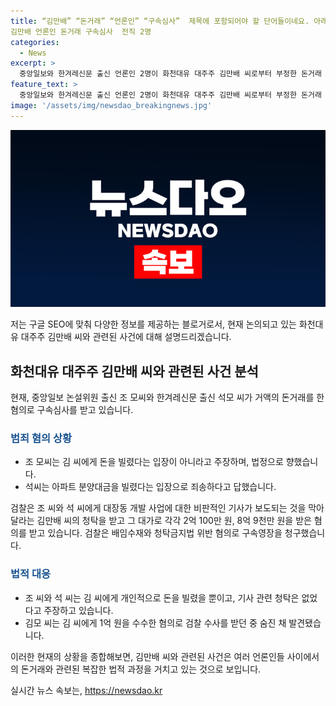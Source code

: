 ```yaml
---
title: “김만배” “돈거래” “언론인” “구속심사”  제목에 포함되어야 할 단어들이네요. 아래와 같이 조합해보겠습니다.
김만배 언론인 돈거래 구속심사  전직 2명
categories:
  - News
excerpt: >
  중앙일보와 한겨레신문 출신 언론인 2명이 화천대유 대주주 김만배 씨로부터 부정한 돈거래 혐의를 받고 서울중앙지법에서 구속심사를 받았습니다. 조 씨는 법정에서 입장을 밝히지 않았고, 석 씨는 아파트 분양대금을 빌렸다는 입장을 시인하면서 사과했습니다. 검찰은 배임수재와 청탁금지법 위반 혐의로 구속영장을 청구했으며, 이들은 개인적으로 돈을 빌렸을 뿐이라고 주장하고 있습니다. 함께 수사를 받던 김모 씨는 지난 달 숨진 채 발견됐습니다. (150자)
feature_text: >
  중앙일보와 한겨레신문 출신 언론인 2명이 화천대유 대주주 김만배 씨로부터 부정한 돈거래 혐의를 받고 서울중앙지법에서 구속심사를 받았습니다. 조 씨는 법정에서 입장을 밝히지 않았고, 석 씨는 아파트 분양대금을 빌렸다는 입장을 시인하면서 사과했습니다. 검찰은 배임수재와 청탁금지법 위반 혐의로 구속영장을 청구했으며, 이들은 개인적으로 돈을 빌렸을 뿐이라고 주장하고 있습니다. 함께 수사를 받던 김모 씨는 지난 달 숨진 채 발견됐습니다. (150자)
image: '/assets/img/newsdao_breakingnews.jpg'
---
```


<p><img src="/assets/img/newsdao_breakingnews.jpg" alt="ranknews 속보" /></p>

<p>저는 구글 SEO에 맞춰 다양한 정보를 제공하는 블로거로서, 현재 논의되고 있는 화천대유 대주주 김만배 씨와 관련된 사건에 대해 설명드리겠습니다.</p>

<h2 data-ke-size="size26">화천대유 대주주 김만배 씨와 관련된 사건 분석</h2>

<p data-ke-size="size16">현재, 중앙일보 논설위원 출신 조 모씨와 한겨레신문 출신 석모 씨가 거액의 돈거래를 한 혐의로 구속심사를 받고 있습니다.</p>

<h3><b><span style="color: #1a5490;">범죄 혐의 상황</span></b></h3>

<ul>
    <li>조 모씨는 김 씨에게 돈을 빌렸다는 입장이 아니라고 주장하며, 법정으로 향했습니다.</li>
    <li>석씨는 아파트 분양대금을 빌렸다는 입장으로 죄송하다고 답했습니다.</li>
</ul>

<p data-ke-size="size16">검찰은 조 씨와 석 씨에게 대장동 개발 사업에 대한 비판적인 기사가 보도되는 것을 막아 달라는 김만배 씨의 청탁을 받고 그 대가로 각각 2억 100만 원, 8억 9천만 원을 받은 혐의를 받고 있습니다. 검찰은 배임수재와 청탁금지법 위반 혐의로 구속영장을 청구했습니다.</p>

<h3><b><span style="color: #1a5490;">법적 대응</span></b></h3>

<ul>
    <li>조 씨와 석 씨는 김 씨에게 개인적으로 돈을 빌렸을 뿐이고, 기사 관련 청탁은 없었다고 주장하고 있습니다.</li>
    <li>김모 씨는 김 씨에게 1억 원을 수수한 혐의로 검찰 수사를 받던 중 숨진 채 발견됐습니다.</li>
</ul>

<p>이러한 현재의 상황을 종합해보면, 김만배 씨와 관련된 사건은 여러 언론인들 사이에서의 돈거래와 관련된 복잡한 법적 과정을 거치고 있는 것으로 보입니다.</p>
실시간 뉴스 속보는, <a href="https://newsdao.kr" rel="dofollow">https://newsdao.kr</a>


